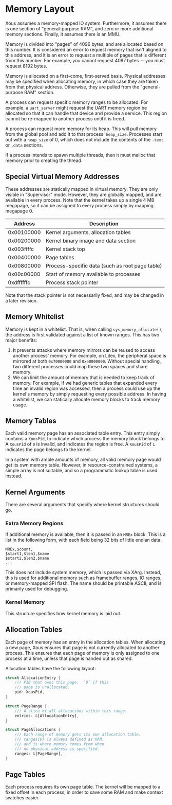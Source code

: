 
# Memory Layout

Xous assumes a memory-mapped IO system.  Furthermore, it assumes there
is one section of "general-purpose RAM", and zero or more additional
memory sections.  Finally, it assumes there is an MMU.

Memory is divided into "pages" of 4096 bytes, and are allocated based on
this number.  It is considered an error to request memory that isn't
aligned to this address, and it is an error to request a multiple of pages
that is different from this number.  For example, you cannot request 4097
bytes -- you must request 8192 bytes.

Memory is allocated on a first-come, first-served basis.  Physical addresses
may be specified when allocating memory, in which case they are taken from
that physical address.  Otherwise, they are pulled from the "general-purpose
RAM" section.

A process can request specific memory ranges to be allocated.  For example, a `uart_server` might request the UART memory region be allocated so that it can handle that device and provide a service.  This region cannot be re-mapped to another process until it is freed.

A process can request more memory for its heap.  This will pull memory from the global pool and add it to that process' `heap_size`.  Processes start out with a `heap_size` of 0, which does not include the contents of the `.text` or `.data` sections.

If a process intends to spawn multiple threads, then it must malloc that memory prior to creating the thread.

## Special Virtual Memory Addresses

These addresses are statically mapped in virtual memory.  They are only visible in "Supervisor" mode.  However, they are globally mapped, and are available in every process.  Note that the kernel takes up a single 4 MB megapage, so it can be
assigned to every process simply by mapping megapage 0.

| Address    | Description
| ---------- | -----------
| 0x00100000 | Kernel arguments, allocation tables
| 0x00200000 | Kernel binary image and data section
| 0x003ffffc | Kernel stack top
| 0x00400000 | Page tables
| 0x00800000 | Process-specific data (such as root page table)
| 0x00c00000 | Start of memory available to processes
| 0xdffffffc | Process stack pointer

Note that the stack pointer is not necessarily fixed, and may be changed in a later revision.

## Memory Whitelist

Memory is kept in a whitelist.  That is, when calling `sys_memory_allocate()`, the address is first validated against a list of known ranges.  This has two major benefits:

1. It prevents attacks where memory mirrors can be reused to access another process' memory.  For example, on Litex, the peripheral space is mirrored at both `0x70000000` and `0xe0000000`.  Without special handling, two different processes could map these two spaces and share memory.
2. We can limit the amount of memory that is needed to keep track of memory.  For example, if we had generic tables that expanded every time an invalid region was accessed, then a process could use up the kernel's memory by simply requesting every possible address.  In having a whitelist, we can statically allocate memory blocks to track memory usage.

## Memory Tables

Each valid memory page has an associated table entry.  This entry simply contains a `XousPid`, to indicate which process the memory block belongs to.  A `XousPid` of `0` is invalid, and indicates the region is free.  A `XousPid` of `1` indicates the page belongs to the kernel.

In a system with ample amounts of memory, all valid memory page would get its own memory table.  However, in resource-constrained systems, a simple array is not suitable, and so a programmatic lookup table is used instead.

## Kernel Arguments

There are several arguments that specify where kernel structures should go.

### Extra Memory Regions

If additional memory is available, then it is passed in an `MREx` block.
This is a list in the following form, with each field being 32 bits of little endian data:

```
MREx,$count,
$start1,$len1,$name
$start2,$len2,$name
...
```

This does not include system memory, which is passed via XArg.  Instead, this
is used for additional memory such as framebuffer ranges, IO ranges, or memory-mapped
SPI flash.  The name should be printable ASCII, and is primarily used for debugging.

### Kernel Memory

This structure specifies how kernel memory is laid out.

## Allocation Tables

Each page of memory has an entry in the allocation tables.  When allocating
a new page, Xous ensures that page is not currently allocated to another
process.  This ensures that each page of memory is only assigned to one
process at a time, unless that page is handed out as shared.

Allocation tables have the following layout:

```rust
struct AllocationEntry {
    /// PID that owns this page.  `0` if this
    /// page is unallocated.
    pid: XousPid,
}

struct PageRange {
    /// A slice of all allocations within this range.
    entries: &[AllocationEntry],
}

struct PageAllocations {
    /// Each range of memory gets its own allocation table.
    /// ranges[0] is always defined as RAM,
    /// and is where memory comes from when
    /// no physical address is specified.
    ranges: &[PageRange],
}
```

## Page Tables

Each process requires its own page table.  The kernel will be mapped to a fixed offset in each process, in order to save some RAM and make
context switches easier.
